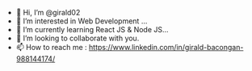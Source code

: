 - 👋 Hi, I’m @girald02
- 👀 I’m interested in Web Development ...
- 🌱 I’m currently learning React JS & Node JS...
- 💞️ I’m looking to collaborate with you. 
- 📫 How to reach me : https://www.linkedin.com/in/girald-bacongan-988144174/


